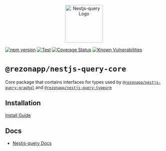 <p align="center">
  <a href="https://tripss.github.io/nestjs-query" target="blank"><img src="https://tripss.github.io/nestjs-query/img/logo.svg" width="120" alt="Nestjs-query Logo" /></a>
</p>

[![npm version](https://img.shields.io/npm/v/@rezonapp/nestjs-query-core.svg)](https://www.npmjs.org/package/@rezonapp/nestjs-query-core)
[![Test](https://github.com/tripss/nestjs-query/workflows/Test/badge.svg?branch=master)](https://github.com/tripss/nestjs-query/actions?query=workflow%3ATest+and+branch%3Amaster+)
[![Coverage Status](https://coveralls.io/repos/github/tripss/nestjs-query/badge.svg?branch=master)](https://coveralls.io/github/tripss/nestjs-query?branch=master)
[![Known Vulnerabilities](https://snyk.io/test/github/tripss/nestjs-query/badge.svg?targetFile=packages/core/package.json)](https://snyk.io/test/github/tripss/nestjs-query?targetFile=packages/core/package.json)

# `@rezonapp/nestjs-query-core`

Core package that contains interfaces for types used by [`@rezonapp/nestjs-query-graphql`](../query-graphql) and [`@rezonapp/nestjs-query-typeorm`](../query-typeorm)

## Installation

[Install Guide](https://tripss.github.io/nestjs-query/docs/introduction/install)

## Docs

* [Nestjs-query Docs](https://tripss.github.io/nestjs-query/docs/introduction/getting-started)


